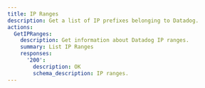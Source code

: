 ```yaml
---
title: IP Ranges
description: Get a list of IP prefixes belonging to Datadog.
actions:
  GetIPRanges:
    description: Get information about Datadog IP ranges.
    summary: List IP Ranges
    responses:
      '200':
        description: OK
        schema_description: IP ranges.
---
```

